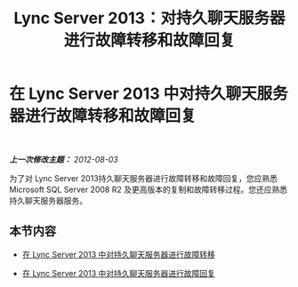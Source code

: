 ﻿---
title: Lync Server 2013：对持久聊天服务器进行故障转移和故障回复
TOCTitle: 对持久聊天服务器进行故障转移和故障回复
ms:assetid: bc9a791f-d15c-48c8-8682-1a8ad19d8c75
ms:mtpsurl: https://technet.microsoft.com/zh-cn/library/JJ205214(v=OCS.15)
ms:contentKeyID: 49314073
ms.date: 05/19/2016
mtps_version: v=OCS.15
ms.translationtype: HT
---

# 在 Lync Server 2013 中对持久聊天服务器进行故障转移和故障回复

 

_**上一次修改主题：** 2012-08-03_

为了对 Lync Server 2013持久聊天服务器进行故障转移和故障回复，您应熟悉 Microsoft SQL Server 2008 R2 及更高版本的复制和故障转移过程。您还应熟悉 持久聊天服务器服务。

## 本节内容

  - [在 Lync Server 2013 中对持久聊天服务器进行故障转移](lync-server-2013-failing-over-persistent-chat-server.md)

  - [在 Lync Server 2013 中对持久聊天服务器进行故障回复](lync-server-2013-failing-back-persistent-chat-server.md)

